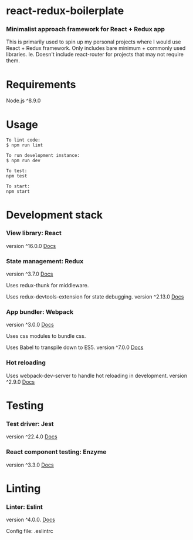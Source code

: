 # react-redux-boilerplate
### Minimalist approach framework for React + Redux app
This is primarily used to spin up my personal projects where I would use React + Redux framework.
Only includes bare minimum + commonly used libraries. Ie. Doesn't include react-router for projects
that may not require them. 

# Requirements
Node.js ^8.9.0

# Usage
```
To lint code:
$ npm run lint

To run development instance:
$ npm run dev

To test:
npm test

To start:
npm start
```

# Development stack
### View library: React
version ^16.0.0 [Docs](https://reactjs.org/docs)
### State management: Redux
version ^3.7.0 [Docs](https://redux.js.org/api-reference)

Uses redux-thunk for middleware.

Uses redux-devtools-extension for state debugging. version ^2.13.0 [Docs](https://github.com/zalmoxisus/redux-devtools-extension)
### App bundler: Webpack
version ^3.0.0 [Docs](https://webpack.js.org/api/)

Uses css modules to bundle css.

Uses Babel to transpile down to ES5. version ^7.0.0 [Docs](https://babeljs.io/)
### Hot reloading
Uses webpack-dev-server to handle hot reloading in development. version ^2.9.0 [Docs](https://github.com/webpack/webpack-dev-server)

# Testing
### Test driver: Jest
version ^22.4.0 [Docs](https://facebook.github.io/jest/)
### React component testing: Enzyme
version ^3.3.0 [Docs](http://airbnb.io/enzyme/docs/api/)

# Linting
### Linter: Eslint
version ^4.0.0. [Docs](https://eslint.org/)

Config file: .eslintrc
